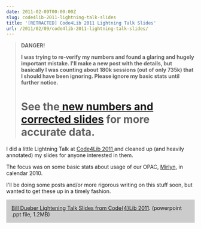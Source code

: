 ```yaml
---
date: 2011-02-09T00:00:00Z
slug: code4lib-2011-lightning-talk-slides
title: '[RETRACTED] Code4Lib 2011 Lightning Talk Slides'
url: /2011/02/09/code4lib-2011-lightning-talk-slides/
---
```


<blockquote><strong>DANGER!</strong>

<strong>I was trying to re-verify my numbers and found a glaring and hugely important mistake. I'll make a new post with the details, but basically I was counting about 180k sessions (out of only 735k) that I should have been ignoring. Please ignore my basic stats until further notice.</strong>

<strong>See the<a href="http://robotlibrarian.billdueber.com/corrected-code4lib-slides-are-up/"> new numbers and corrected slides</a> for more accurate data.</strong></blockquote>
===============

I did a little Lightning Talk at <a href="http://code4lib.org/conference/2011/">Code4Lib 2011 </a>and cleaned up (and heavily annotated) my slides for anyone interested in them.

The focus was on some basic stats about usage of our OPAC, <a href="http://mirlyn.lib.umich.edu/">Mirlyn</a>, in calendar 2010.

I'll be doing some posts and/or more rigorous writing on this stuff soon, but wanted to get these up in a timely fashion.
<div style="background-color: #ccc; padding: 1em;"><a href="http://robotlibrarian.billdueber.com/wp-content/uploads/2011/02/dueber_lightning_c4l11.ppt">Bill Dueber Lightening Talk Slides from Code{4}Lib 2011</a>. (powerpoint .ppt file, 1.2MB)</div>
